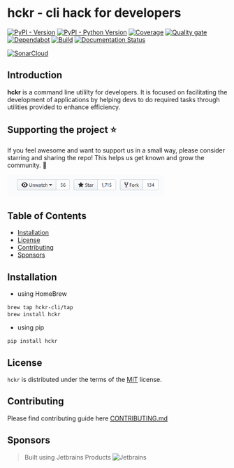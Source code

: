 # hckr -  cli hack for developers
[![PyPI - Version](https://img.shields.io/pypi/v/hckr.svg)](https://pypi.org/project/hckr)
[![PyPI - Python Version](https://img.shields.io/pypi/pyversions/hckr.svg)](https://pypi.org/project/hckr)
[![Coverage](https://sonarcloud.io/api/project_badges/measure?project=hckr-cli_hckr&metric=coverage)](https://sonarcloud.io/summary/new_code?id=hckr-cli_hckr)
[![Quality gate](https://sonarcloud.io/api/project_badges/quality_gate?project=hckr-cli_hckr)](https://sonarcloud.io/summary/new_code?id=hckr-cli_hckr)
[![Dependabot](https://github.com/hckr-cli/hckr/actions/workflows/dependabot/dependabot-updates/badge.svg)](https://github.com/hckr-cli/hckr/actions/workflows/dependabot/dependabot-updates)
[![Build](https://github.com/hckr-cli/hckr/actions/workflows/build.yml/badge.svg)](https://github.com/hckr-cli/hckr/actions/workflows/build.yml)
[![Documentation Status](https://readthedocs.org/projects/hckr/badge/?version=latest)](https://hckr.readthedocs.io/en/latest/?badge=latest)
 
[![SonarCloud](https://sonarcloud.io/images/project_badges/sonarcloud-orange.svg)](https://sonarcloud.io/summary/new_code?id=hckr-cli_hckr)

[//]: # ([![GitHub commit activity]&#40;https://img.shields.io/github/commit-activity/m/hckr-cli/hckr&#41;]&#40;https://github.com/hckr-cli/hckr/graphs/commit-activity&#41;)

## Introduction

**hckr** is a command line utililty for developers.
It is focused on facilitating the development of applications by helping devs to do required tasks through utilities provided to enhance efficiency.

## Supporting the project ⭐

If you feel awesome and want to support us in a small way, please consider starring and sharing the repo! This helps us get known and grow the community. 🙏

<img src="https://raw.githubusercontent.com/lusaxweb/vuesax/master/public/github-vuesax-star.gif" alt="vuesax-star" />


## Table of Contents

- [Installation](#installation)
- [License](#license)
- [Contributing](#contributing)
- [Sponsors](#sponsors)

## Installation
* using HomeBrew
```console
brew tap hckr-cli/tap
brew install hckr
```
* using pip
```console
pip install hckr
```
## License

`hckr` is distributed under the terms of the [MIT](https://spdx.org/licenses/MIT.html) license.

## Contributing
Please find contributing guide here [CONTRIBUTING.md](dev/CONTRIBUTING.md)

## Sponsors
> Built using Jetbrains Products
![Jetbrains](https://www.jetbrains.com/company/brand/img/jetbrains_logo.png)

